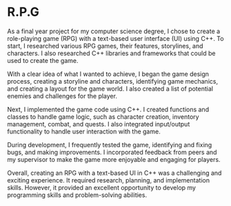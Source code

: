 # R.P.G

As a final year project for my computer science degree, I chose to create a role-playing game (RPG) with a text-based user interface (UI) using C++. To start, I researched various RPG games, their features, storylines, and characters. I also researched C++ libraries and frameworks that could be used to create the game.

With a clear idea of what I wanted to achieve, I began the game design process, creating a storyline and characters, identifying game mechanics, and creating a layout for the game world. I also created a list of potential enemies and challenges for the player.

Next, I implemented the game code using C++. I created functions and classes to handle game logic, such as character creation, inventory management, combat, and quests. I also integrated input/output functionality to handle user interaction with the game.

During development, I frequently tested the game, identifying and fixing bugs, and making improvements. I incorporated feedback from peers and my supervisor to make the game more enjoyable and engaging for players.

Overall, creating an RPG with a text-based UI in C++ was a challenging and exciting experience. It required research, planning, and implementation skills. However, it provided an excellent opportunity to develop my programming skills and problem-solving abilities.
